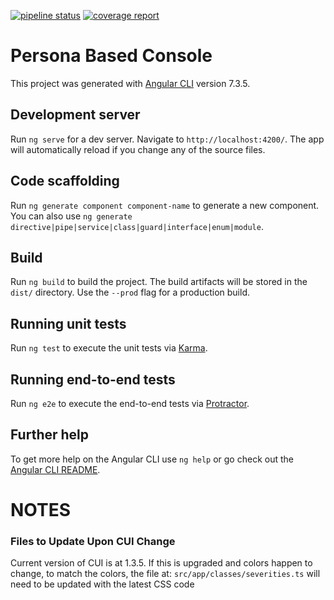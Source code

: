 [![pipeline status](https://gitlab-sjc.cisco.com/sso-apps/persona-based-console/badges/master/pipeline.svg)](https://gitlab-sjc.cisco.com/sso-apps/persona-based-console/commits/master)
[![coverage report](https://gitlab-sjc.cisco.com/sso-apps/persona-based-console/badges/master/coverage.svg)](https://gitlab-sjc.cisco.com/sso-apps/persona-based-console/commits/master)

# Persona Based Console

This project was generated with [Angular CLI](https://github.com/angular/angular-cli) version 7.3.5.

## Development server

Run `ng serve` for a dev server. Navigate to `http://localhost:4200/`. The app will automatically reload if you change any of the source files.

## Code scaffolding

Run `ng generate component component-name` to generate a new component. You can also use `ng generate directive|pipe|service|class|guard|interface|enum|module`.

## Build

Run `ng build` to build the project. The build artifacts will be stored in the `dist/` directory. Use the `--prod` flag for a production build.

## Running unit tests

Run `ng test` to execute the unit tests via [Karma](https://karma-runner.github.io).

## Running end-to-end tests

Run `ng e2e` to execute the end-to-end tests via [Protractor](http://www.protractortest.org/).

## Further help

To get more help on the Angular CLI use `ng help` or go check out the [Angular CLI README](https://github.com/angular/angular-cli/blob/master/README.md).


# NOTES
### Files to Update Upon CUI Change

Current version of CUI is at 1.3.5.
If this is upgraded and colors happen to change, to match the colors, the file at:
`src/app/classes/severities.ts` will need to be updated with the latest CSS code